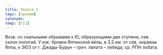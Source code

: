 ```yaml
---
title: Лапата I
tags: [ороним]
synonyms:
temp: [Г11]
---
```


Возв. со скальными обрывами к Ю, образующими две ступени; сев. склон пологий. У
юж. бровки Ялтинской яйлы, в 3,5 км. от сев. окраины Ялты, к ЗЮЗ от г.
Джады-Бурун – греч. лапата – лебеда; ср. РПН лобата.
